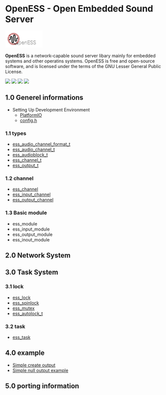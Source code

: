 # OpenESS - Open Embedded Sound Server

![Logo]( Logo-OpenESS_small.png)

**OpenESS**   is a network-capable sound server libary mainly for embedded systems and
other operatins systems. OpenESS is free and open-source software, and is licensed under the terms of the GNU Lesser General Public License.

<a href="https://www.codacy.com/app/RoseLeBlood/openess?utm_source=github.com&amp;utm_medium=referral&amp;utm_content=RoseLeBlood/openess&amp;utm_campaign=Badge_Grade"><img src="https://api.codacy.com/project/badge/Grade/4f0ba2c68a904b8da2f1d45d5f3596d4"/></a>
<img src="https://img.shields.io/github/license/RoseLeBlood/Openess.svg"/>
<img src="https://img.shields.io/github/last-commit/roseleblood/openess.svg"/>
<a href="https://twitter.com/padersophia">
<img src="https://img.shields.io/twitter/follow/padersophia.svg"></a>


## 1.0 Generel informations
  * Setting Up Development Environment
    - [PlatformIO](started_platformio)
    - [config.h](config_h)
  ### 1.1 types
  * [ess_audio_channel_format_t](ess_audio_channel_format_t)
  * [ess_audio_channel_t](ess_audio_channel_t)
  * [ess_audioblock_t](ess_audioblock_t)
  * [ess_channel_t](ess_channel_t)
  * [ess_output_t](ess_output_t)

  ### 1.2 channel
  *  [ess_channel](ess_channel)
  *  [ess_input_channel](ess_input_channel)
  *  [ess_output_channel](ess_output_channel)

  ### 1.3 Basic module
  *  ess_module
  *  ess_input_module
  *  ess_output_module
  *  ess_inout_module


## 2.0 Network System



## 3.0 Task System
  ### 3.1 lock
  * [ess_lock](ess_lock)
  * [ess_spinlock](ess_spinlock)
  * [ess_mutex](ess_mutex)
  * [ess_autolock_t](ess_autolock_t)
  ### 3.2 task
  * [ess_task](ess_task)



## 4.0 example
  * [Simple create output](sinple_example_output)
  * [Simple null output example](null_example_output)

## 5.0 porting information
